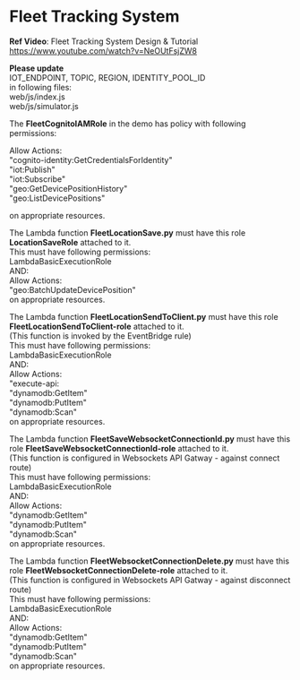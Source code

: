 <h1>Fleet Tracking System</h1>

**Ref Video**: Fleet Tracking System Design & Tutorial<br>
https://www.youtube.com/watch?v=NeOUtFsjZW8<br>

**Please update**<br> 
IOT_ENDPOINT, TOPIC, REGION, IDENTITY_POOL_ID<br>
in following files: <br>
web/js/index.js<br>
web/js/simulator.js<br> 

The **FleetCognitoIAMRole** in the demo has policy with following permissions:

Allow Actions:<br> 
"cognito-identity:GetCredentialsForIdentity" <br> 
"iot:Publish"<br> 
"iot:Subscribe" <br> 
"geo:GetDevicePositionHistory" <br> 
"geo:ListDevicePositions"<br> 

on appropriate resources. 

The Lambda function **FleetLocationSave.py** must have this role **LocationSaveRole** attached to it.<br>
This must have following permissions:<br>
LambdaBasicExecutionRole<br>
AND:<br>
Allow Actions:<br> 
"geo:BatchUpdateDevicePosition" <br> 
on appropriate resources. 

The Lambda function **FleetLocationSendToClient.py** must have this role **FleetLocationSendToClient-role** attached to it.<br>
(This function is invoked by the EventBridge rule)<br>
This must have following permissions:<br>
LambdaBasicExecutionRole<br>
AND:<br>
Allow Actions:<br> 
"execute-api: <br> 
"dynamodb:GetItem" <br>
"dynamodb:PutItem" <br>
"dynamodb:Scan" <br>
on appropriate resources. 

The Lambda function **FleetSaveWebsocketConnectionId.py** must have this role **FleetSaveWebsocketConnectionId-role** attached to it.<br>
(This function is configured in Websockets API Gatway - against connect route) <br>
This must have following permissions:<br>
LambdaBasicExecutionRole<br>
AND:<br>
Allow Actions:<br> 
"dynamodb:GetItem" <br>
"dynamodb:PutItem" <br>
"dynamodb:Scan" <br>
on appropriate resources. 

The Lambda function **FleetWebsocketConnectionDelete.py** must have this role **FleetWebsocketConnectionDelete-role** attached to it.<br> 
(This function is configured in Websockets API Gatway - against disconnect route) <br>
This must have following permissions:<br>
LambdaBasicExecutionRole<br>
AND:<br>
Allow Actions:<br> 
"dynamodb:GetItem" <br>
"dynamodb:PutItem" <br>
"dynamodb:Scan" <br>
on appropriate resources. 
